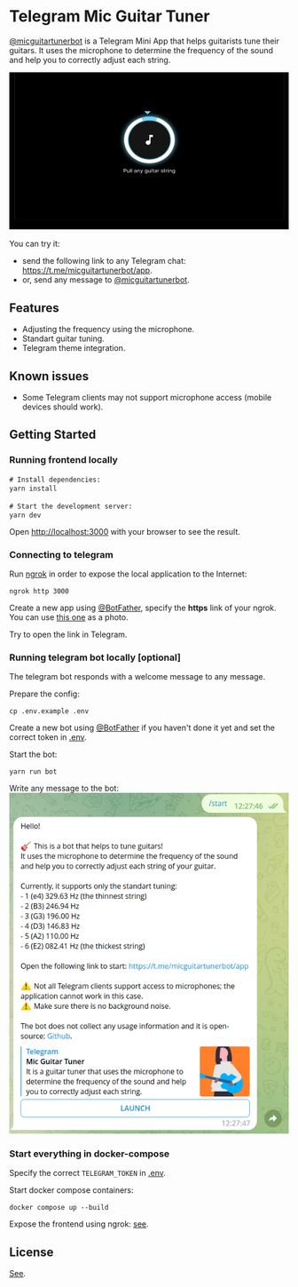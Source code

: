 # Telegram Mic Guitar Tuner

[@micguitartunerbot](https://t.me/micguitartunerbot) is a Telegram Mini App that helps guitarists tune their guitars. It uses the microphone to determine the frequency of the sound and help you
to correctly adjust each string.

![Demo animation](src/assets/demo.webp)

You can try it:
- send the following link to any Telegram chat: https://t.me/micguitartunerbot/app.
- or, send any message to [@micguitartunerbot](https://t.me/micguitartunerbot).

## Features

- Adjusting the frequency using the microphone.
- Standart guitar tuning.
- Telegram theme integration.

## Known issues

- Some Telegram clients may not support microphone access (mobile devices should work).

## Getting Started

### Running frontend locally

```shell
# Install dependencies:
yarn install

# Start the development server:
yarn dev
```

Open [http://localhost:3000](http://localhost:3000) with your browser to see the result.

### Connecting to telegram

Run [ngrok](https://ngrok.com/docs/) in order to expose the local application to the Internet:

```shell
ngrok http 3000
```

Create a new app using [@BotFather](https://t.me/BotFather), specify the **https** link of your ngrok. You can use [this one](./src/assets/miniappcover.png) as a photo.

Try to open the link in Telegram.

### Running telegram bot locally \[optional\]

The telegram bot responds with a welcome message to any message.

Prepare the config:

```shell
cp .env.example .env
```

Create a new bot using [@BotFather](https://t.me/BotFather) if you haven't done it yet and set the correct token in [.env](.env).

Start the bot:

```shell
yarn run bot
```

Write any message to the bot:
![Example of bot response](src/assets/bot_message.png)

### Start everything in docker-compose

Specify the correct `TELEGRAM_TOKEN` in [.env](.env).

Start docker compose containers:

```shell
docker compose up --build
```

Expose the frontend using ngrok: [see](#connecting-to-telegram).

## License

[See](LICENSE).
